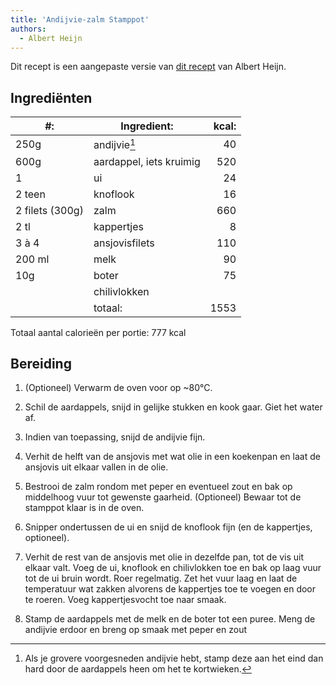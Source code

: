 ```yaml
---
title: 'Andijvie-zalm Stamppot'
authors:
  - Albert Heijn
---
```


Dit recept is een aangepaste versie van [dit recept](https://www.ah.nl/allerhande/recept/R-R1194541/andijviestamppot-met-zalm) van Albert Heijn.

## Ingrediënten

| #:              | Ingredient:             | kcal: |
| --------------- | ----------------------- | ----: |
| 250g            | andijvie[^1]            |    40 |
| 600g            | aardappel, iets kruimig |   520 |
| 1               | ui                      |    24 |
| 2 teen          | knoflook                |    16 |
| 2 filets (300g) | zalm                    |   660 |
| 2 tl            | kappertjes              |     8 |
| 3 à 4           | ansjovisfilets          |   110 |
| 200 ml          | melk                    |    90 |
| 10g             | boter                   |    75 |
|                 | chilivlokken            |       |
|                 | totaal:                 |  1553 |

[^1]: Als je grovere voorgesneden andijvie hebt, stamp deze aan het eind dan hard door de aardappels heen om het te kortwieken.

Totaal aantal calorieën per portie: 777 kcal

## Bereiding

1. (Optioneel) Verwarm de oven voor op ~80°C.

1. Schil de aardappels, snijd in gelijke stukken en kook gaar. Giet het water af.

1. Indien van toepassing, snijd de andijvie fijn.

1. Verhit de helft van de ansjovis met wat olie in een koekenpan en laat de ansjovis uit elkaar vallen in de olie.

1. Bestrooi de zalm rondom met peper en eventueel zout en bak op middelhoog vuur tot gewenste gaarheid. (Optioneel) Bewaar tot de stamppot klaar is in de oven.

1. Snipper ondertussen de ui en snijd de knoflook fijn (en de kappertjes, optioneel).

1. Verhit de rest van de ansjovis met olie in dezelfde pan, tot de vis uit elkaar valt. Voeg de ui, knoflook en chilivlokken toe en bak op laag vuur tot de ui bruin wordt. Roer regelmatig. Zet het vuur laag en laat de temperatuur wat zakken alvorens de kappertjes toe te voegen en door te roeren. Voeg kappertjesvocht toe naar smaak.

1. Stamp de aardappels met de melk en de boter tot een puree. Meng de andijvie erdoor en breng op smaak met peper en zout

